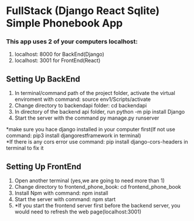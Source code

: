 # FullStack (Django React Sqlite) Simple Phonebook App
### This app uses 2 of your computers localhost:
1. localhost: 8000 for BackEnd(Django)
2. localhost: 3001 for FrontEnd(React)

## Setting Up BackEnd
1. In terminal/command path of the project folder, activate the virtual enviroment with command: source env1/Scripts/activate
2. Change directory to backendapi folder: cd backendapi
3. In directory of the backend api folder, run python -m pip install Django 
4. Start the server with the command py manage.py runserver

*make sure you hace django installed in your computer first(If not use command: pip3 install djangorestframework in terminal)<br/>
*If there is any cors error use command: pip install django-cors-headers in terminal to fix it

## Setting Up FrontEnd
1. Open another terminal (yes,we are going to need more than 1)
2. Change directory to frontend_phone_book: cd frontend_phone_book
3. Install Npm with command: npm install
4. Start the server with command: npm start
5. *If you start the frontend server first before the backend server, you would need to refresh the web page(localhost:3001)
